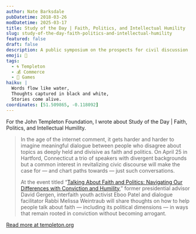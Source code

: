 ```yaml
---
author: Nate Barksdale
pubDatetime: 2018-03-26
modDatetime: 2025-03-17
title: Study of the Day | Faith, Politics, and Intellectual Humility
slug: study-of-the-day-faith-politics-and-intellectual-humility
featured: false
draft: false
description: A public symposium on the prospects for civil discussion
emoji: 📝
tags:
  - 🌀 Templeton
  - 💰 Commerce
  - 🎱 Games
haiku: |
  Words flow like water,
  Thoughts captured in black and white,
  Stories come alive.
coordinates: [51.509865, -0.118092]
---
```


For the John Templeton Foundation, I wrote about Study of the Day | Faith, Politics, and Intellectual Humility.

> In the age of the internet comment, it gets harder and harder to imagine meaningful dialogue between people who disagree about topics as deeply held and divisive as faith and politics. On April 25 in Hartford, Connecticut a trio of speakers with divergent backgrounds but a common interest in revitalizing civic discourse will make the case for — and chart paths towards — just such conversations.
>
> At the event titled “[Talking About Faith and Politics: Navigating Our Differences with Conviction and Humility](https://humilityandconviction.uconn.edu),” former presidential advisor David Gergen, interfaith youth activist Eboo Patel and dialogue facilitator Rabbi Melissa Weintraub will share thoughts on how to help people talk about faith — including its political dimensions — in ways that remain rooted in conviction without becoming arrogant.

[Read more at templeton.org](https://www.templeton.org/news/faith-politics-intellectual-humility)
